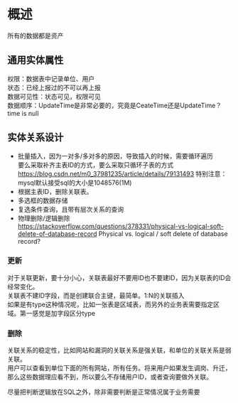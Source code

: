 # 概述

所有的数据都是资产

## 通用实体属性

权限：数据表中记录单位、用户  
状态：已经上报过的不可以再上报  
数据可见性：状态可见，权限可见  
数据顺序：UpdateTime是非常必要的，究竟是CeateTime还是UpdateTime？time is null  

## 实体关系设计

- 批量插入，因为一对多/多对多的原因，导致插入的时候，需要循环遍历  
  要么采取补齐主表ID的方式，要么采取只循环子表的方式  
  https://blog.csdn.net/m0_37981235/article/details/79131493 特别注意：mysql默认接受sql的大小是1048576(1M)  
- 根据主表ID，删除关联表。
- 多选框的数据存储
- 复选条件查询，且带有层次关系的查询
- 物理删除/逻辑删除
  https://stackoverflow.com/questions/378331/physical-vs-logical-soft-delete-of-database-record  Physical vs. logical / soft delete of database record?

### 更新

对于关联更新，要十分小心，关联表最好不要用ID也不要建ID，因为关联表的ID会经常变化。  
关联表不建ID字段，而是创建联合主键，最简单。1:N的关联插入  
如果是有type这种情况呢，比如一张表是区域表，而另外的业务表需要指定区域。第一感觉是加字段区分type  

### 删除

关联关系的稳定性，比如网站和漏洞的关联关系是强关联，和单位的关联关系是弱关联。  
用户可以查看到单位下面的所有网站，所有任务。将来用户如果发生调岗、升迁，那么这些数据理应看不到，所以要么不存储用户ID，或者查询要做外关联。  

尽量把判断逻辑放在SQL之外，除非需要判断是正常情况属于业务需要  